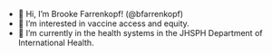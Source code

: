- 👋 Hi, I’m Brooke Farrenkopf! (@bfarrenkopf)
- 👀 I’m interested in vaccine access and equity.
- 🌱 I’m currently in the health systems in the JHSPH Department of International Health.

<!---
bfarrenkopf/bfarrenkopf is a ✨ special ✨ repository because its `README.md` (this file) appears on your GitHub profile.
You can click the Preview link to take a look at your changes.
--->
